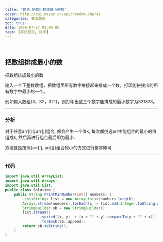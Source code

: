 ```yaml
---
title: '算法:把数组排成最小的数'
cover: http://api.mtyqx.cn/api/random.php?41
categories: 算法题目
toc: true
date: 1996-07-27 08:00:00
tags: [算法题目, 排序]
---
```


<br/>

<!--more-->

## 把数组排成最小的数

[把数组排成最小的数](https://www.nowcoder.com/practice/8fecd3f8ba334add803bf2a06af1b993?tpId=13&tqId=11185&tPage=2&rp=1&ru=%2Fta%2Fcoding-interviews&qru=%2Fta%2Fcoding-interviews%2Fquestion-ranking)

输入一个正整数数组，把数组里所有数字拼接起来排成一个数，打印能拼接出的所有数字中最小的一个。

例如输入数组{3，32，321}，则打印出这三个数字能排成的最小数字为321323。

****

### 分析

对于任意arr[i]与arr[j]组合, 都会产生一个值k, 每次都挑选arr中能组合的最小的值组成k, 然后再进行组合最后即为最小;

方法就是按照{arr[i], arr[j]}组合较小的方式进行排序即可

****

### 代码

```java
import java.util.ArrayList;
import java.util.Arrays;
import java.util.List;
public class Solution {
    public String PrintMinNumber(int[] numbers) {
        List<String> list = new ArrayList<>(numbers.length);
        Arrays.stream(numbers).forEach(x -> list.add(Integer.toString(x)));
        StringBuilder sb = new StringBuilder();
        list.stream()
                .sorted((x, y) -> (x + "" + y).compareTo(y + "" + x))
                .forEach(sb::append);
        return sb.toString();
    }
}
```

